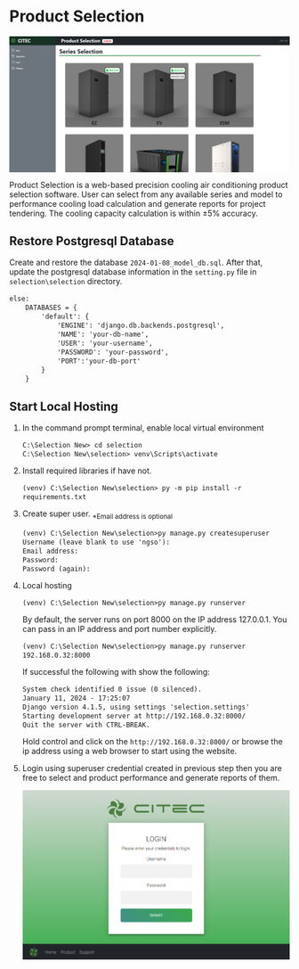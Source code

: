 # Product Selection 

<img src="img/cover.png" align="center" alt="Product Selection" width="890">

Product Selection is a web-based precision cooling air conditioning product selection software. User can select from any available series and model to performance cooling load calculation and generate reports for project tendering. The cooling capacity calculation is within ±5% accuracy.


## Restore Postgresql Database
Create and restore the database ```2024-01-08_model_db.sql```.
After that, update the postgresql database information in the ```setting.py``` file in ```selection\selection``` directory.
```
else:
    DATABASES = {
        'default': {
            'ENGINE': 'django.db.backends.postgresql',
            'NAME': 'your-db-name',
            'USER': 'your-username',
            'PASSWORD': 'your-password',
            'PORT':'your-db-port'
        }
    }
```

## Start Local Hosting
1. In the command prompt terminal, enable local virtual environment
   ```
   C:\Selection New> cd selection
   C:\Selection New\selection> venv\Scripts\activate
   ```


2. Install required libraries if have not.
   ```
   (venv) C:\Selection New\selection> py -m pip install -r requirements.txt
   ```


3. Create super user. <sub>*Email address is optional</sub>
   ```
   (venv) C:\Selection New\selection>py manage.py createsuperuser
   Username (leave blank to use 'ngso'):
   Email address:
   Password:
   Password (again):
   ```

  
4. Local hosting
   ```
   (venv) C:\Selection New\selection>py manage.py runserver
   ```
   By default, the server runs on port 8000 on the IP address 127.0.0.1. You can pass in an IP address and port number explicitly.
   ```
   (venv) C:\Selection New\selection>py manage.py runserver 192.168.0.32:8000
   ```
   If successful the following with show the following:
   ```
   System check identified 0 issue (0 silenced).
   January 11, 2024 - 17:25:07
   Django version 4.1.5, using settings 'selection.settings'
   Starting development server at http://192.168.0.32:8000/
   Quit the server with CTRL-BREAK.
   ```
   Hold control and click on the ```http://192.168.0.32:8000/``` or browse the ip address using a web browser to start using the website.

    
5. Login using superuser credential created in previous step then you are free to select and product performance and generate reports of them.
   
   <img src="img/login.png" align="center" alt="Login" width="890">
   




   
